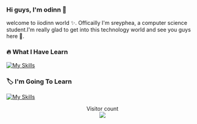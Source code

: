 ### Hi guys, I'm odinn 🌱
welcome to iiodinn world ✨.
Officailly I'm sreyphea, a computer science student.I'm really glad to get into this technology world and see you guys here 🐾.
<!-- <a href=#><img src="contributions.svg"></a> -->
### 🔥 What I Have Learn 
[![My Skills](https://skillicons.dev/icons?i=html,css,js,react,next,typescript,figma,java,spring,postgres,mongo,git,postman)](https://skillicons.dev)
### 🏷️ I'm Going To Learn 
[![My Skills](https://skillicons.dev/icons?i=flutter,linux,docker,py,django)](https://skillicons.dev)
<p align="center"> 
  Visitor count<br>
  <img src="https://profile-counter.glitch.me/sreypheasin/count.svg" />
</p>



